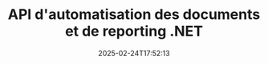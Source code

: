 ---
############################# Static ############################
layout: "landing"
date: 2025-02-24T17:52:13
draft: false

lang: fr
product: "Assembly"
product_tag: "assembly"
platform: "Net"
platform_tag: "net"

############################# Drop-down ############################
supported_platforms:
  items:
    # supported_platforms loop
    - title: ".NET"
      tag: "net"
    # supported_platforms loop
    - title: "Java"
      tag: "java"
    # supported_platforms loop
    - title: "Node.js"
      tag: "nodejs-java"

############################# Head ############################
head_title: "API .NET pour l'automatisation des documents, assemblage et génération de rapports"
head_description: "API C# .NET pour l'automatisation des documents, l'assemblage et la génération de rapports. Créez des documents PDF, Word, Excel, PPTX, HTML et email à partir de modèles personnalisés."

############################# Header ############################
title: "API d'automatisation des documents et de reporting .NET"
description: "Générez des rapports dans des applications .NET en définissant des modèles et en fusionnant des données."
words:
  for: "pour"

actions:
  main: "Téléchargez l'essai via Nuget"
  main_link: "https://www.nuget.org/packages/GroupDocs.Assembly"
  alt: "Licences"
  alt_link: "https://purchase.groupdocs.com/pricing/assembly/net/"
  title: "Prêt à commencer ?"
  description: "Essayez les fonctionnalités de GroupDocs.Assembly gratuitement ou demandez une licence."

release:
  title: "Version {0} publiée"
  notes: "Découvrez les nouveautés"
  downloads: "Téléchargements"
  link: "https://releases.groupdocs.com/assembly/net/"

code:
  title: "Remplir un graphique dans DOCX en utilisant C#"
  more: "Plus d'exemples"
  more_link: "https://github.com/groupdocs-assembly/GroupDocs.Assembly-for-.NET/"
  install: "dotnet add package GroupDocs.Assembly"
  content: |
    ```csharp {style=abap}   
    // Chemin vers le modèle principal
    string template = "chart_template.docx";

    // Récupérer les données de productivité des managers à partir de la source
    DocumentTable data_table = 
        new DocumentTable("Managers.json", 1);

    // Créer une instance de DataSourceInfo avec les données
    DataSourceInfo data 
        = new DataSourceInfo(data_table, "managers");

    // Définir les couleurs du graphique à l'aide d'un autre DataSourceInfo
    DataSourceInfo design = 
        new DataSourceInfo("red", "color");

    // Remplir le modèle avec des données et l'enregistrer en sortie
    DocumentAssembler asm = new DocumentAssembler();
    asm.AssembleDocument(template, "result.docx", data, design);
    ```

############################# Overview ############################
overview:
  enable: true
  title: "Aperçu de GroupDocs.Assembly"
  description: "Solution .NET pour automatiser la création de documents avec intégration de données avancée."
  features:
    # feature loop
    - title: "Ajouter des données commerciales aux modèles de documents avec C#"
      content: "Génération de rapports simplifiée : Avec GroupDocs.Assembly for .NET, vous pouvez insérer sans effort des données provenant de sources comme JSON ou XML dans des modèles prédéfinis."

    # feature loop
    - title: "Traiter des objets de données natifs"
      content: "Les types de documents pris en charge incluent des objets intégrés comme des diagrammes, graphiques, tableaux et listes qui peuvent être remplis automatiquement avec des données."

    # feature loop
    - title: "Fonctionnalités supplémentaires"
      content: "GroupDocs.Assembly for .NET offre d'importantes options de personnalisation. Concevez des objets de données par programmation, générez des codes-barres, utilisez des sources de données en ligne via des URL, et enregistrez la sortie dans divers formats."

############################# Platforms ############################
platforms:
  enable: true
  title: "Indépendance de la plateforme"
  description: "GroupDocs.Assembly for .NET est compatible avec les systèmes d'exploitation, frameworks et gestionnaires de paquets suivants."
  items:
    # platform loop
    - title: "Amazon"
      image: "amazon"
    # platform loop
    - title: "Docker"
      image: "docker"
    # platform loop
    - title: "Azure"
      image: "azure"
    # platform loop
    - title: "VS Code"
      image: "vs_code"
    # platform loop
    - title: "ReSharper"
      image: "resharper"
    # platform loop
    - title: "macOS"
      image: "finder"
    # platform loop
    - title: "Linux"
      image: "linux"
    # platform loop
    - title: "NuGet"
      image: "nuget"

############################# File formats ############################
formats:
  enable: true
  title: "Formats de fichiers pris en charge"
  description: |
    GroupDocs.Assembly for .NET peut traiter les [formats de fichiers suivants](https://docs.groupdocs.com/assembly/net/supported-document-formats/).
  groups:
    # group loop
    - color: "green"
      content: |
        ### Formats Microsoft Office
        * **Word:**  DOCX, DOC, DOCM, DOT, DOTX, DOTM, RTF, WordprocessingML
        * **Excel:** XLSX, XLS, XLSM, XLSB, XLTM, XLT, XLTM, XLTX, SpreadsheetML
        * **PowerPoint:** PPT, PPTX, PPTM, PPS, PPSX, PPSM, POTM, POTX
    # group loop
    - color: "blue"
      content: |
        ### Images & Autres Formats
        * **Portable:** PDF
        * **Images:** SVG, TIFF
        * **Autres formats de bureau:** ODT, OTT, OTS, ODS, ODP, OTP
      # group loop
    - color: "red"
      content: |
        ### Autres formats
        * **Web:** HTML, MHTML
        * **Emails:** EML, MSG, EMLX
        * **Autre:** EPUB, MD

############################# Features ############################
features:
  enable: true
  title: "Fonctionnalités de GroupDocs.Assembly"
  description: "Créez des documents et des rapports en utilisant des modèles de données avancés."

  items:
    # feature loop
    - icon: "preview"
      title: "Représentation avancée des données"
      content: "Prend en charge un large éventail d'objets de données tels que des graphiques, listes, tableaux, images, et plus encore."

    # feature loop
    - icon: "manipulate"
      title: "Manipulation des données"
      content: "Appliquez des formules et des opérations séquentielles pour formater et afficher les données efficacement."

    # feature loop
    - icon: "two_pages"
      title: "Large éventail de formats pris en charge"
      content: "Travaillez sans effort avec tous les formats de documents courants pour les modèles ou fichiers de sortie."

    # feature loop
    - icon: "document_settings"
      title: "Balisage riche des modèles"
      content: "Exploitez le formatage ordinal, cardinal et numérique alphabétique dans les modèles."

    # feature loop
    - icon: "text"
      title: "Incarner des codes-barres"
      content: "Générez des images de codes-barres dynamiquement et insérez-les dans vos documents."

    # feature loop
    - icon: "add"
      title: "Formatage des données"
      content: "Formatez les chaînes dans les modèles en majuscules, minuscules, capitalisées ou avec un style de première lettre en majuscule."

    # feature loop
    - icon: "manipulate"
      title: "Manipulation du contenu des documents"
      content: "Insérez dynamiquement du contenu provenant de documents externes dans vos rapports."

    # feature loop
    - icon: "convert"
      title: "Enregistrer dans plusieurs formats"
      content: "Spécifiez le format de fichier de sortie à l'aide d'extensions de fichiers ou de configurations détaillées."

    # feature loop
    - icon: "update"
      title: "Traitement des données flexible"
      content: "Insérez des images et des documents dynamiquement en utilisant des octets encodés en Base64."

############################# Code samples ############################
code_samples:
  enable: true
  title: "Exemples de code"
  description: "Exemples de code pour les opérations typiques de GroupDocs.Assembly."
  items:
    # code sample loop
    - title: "Liste à puces dans un document Microsoft Word"
      content: |
        [Les listes à puces](https://docs.groupdocs.com/assembly/net/bulleted-list-in-word-processing-document/) sont un moyen courant de présenter des données commerciales. Voici un exemple d'ajout d'une liste à un document Word en utilisant GroupDocs.Assembly.
        {{< landing/code title="Comment remplir une liste dans les documents">}}
        ```csharp {style=abap}
        // Insérez ce modèle sur une page de document :
        // Indicateurs de performance des managers
        // . <<foreach [in products]>><<[ProductName]>>
        // <</foreach>>

        // Spécifiez le chemin du modèle
        string template = "Bulleted List Template.docx";

        // Définissez le chemin du fichier de sortie
        string result = "Result Report.docx"

        // Récupérez les données des managers à partir d'une source JSON
        JsonDataSource dataSource = new JsonDataSource("Report data.json");
        DataSourceInfo data = new DataSourceInfo(dataSource, "managers")

        // Générez le rapport avec les données remplies
        DocumentAssembler assembler = new DocumentAssembler();
        assembler.AssembleDocument(template, result, data);
        ```
        {{< /landing/code >}}
    # code sample loop
    - title: "Graphiques circulaires dans des présentations PPTX"
      content: |
        Vous pouvez créer [des graphiques circulaires](https://docs.groupdocs.com/assembly/net/pie-chart-in-presentation-document/) en utilisant des modèles et des données XML. Améliorez vos rapports avec des représentations de données visuellement attrayantes.
        {{< landing/code title="Comment représenter des données dans un graphique circulaire">}}
        ```csharp {style=abap}
        // Ajoutez le modèle de titre du graphique à la présentation :
        // Revenus des clients <<foreach [in customers]>> 
        // <<x [CustomerName]>>

        // Incluez également le modèle de données du graphique :
        // Total Order Price<<foreach [in customers]>> 
        // <<x [CustomerName]>>

        // Spécifiez le chemin du modèle de graphique
        string template = "Pie Chart Template.pptx";

        // Définissez le chemin du fichier de sortie
        string result = "Result Report.pptx"

        // Récupérez les données des clients à partir d'une source XML
        JsonDataSource dataSource = new JsonDataSource("Chart data.xml");
        DataSourceInfo data = new DataSourceInfo(dataSource, "customers")

        // Générez le graphique et enregistrez le résultat
        DocumentAssembler assembler = new DocumentAssembler();
        assembler.AssembleDocument(template, result, data);
        ```
        {{< /landing/code >}}

---